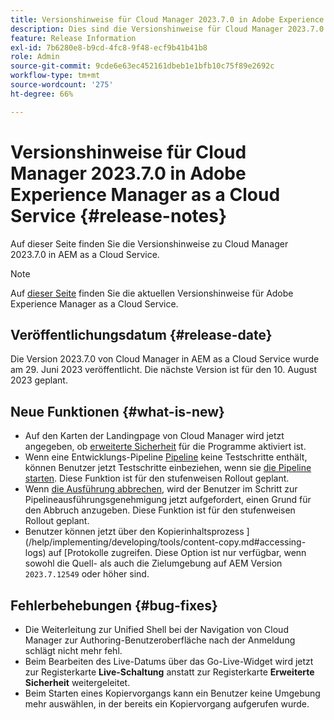 ```yaml
---
title: Versionshinweise für Cloud Manager 2023.7.0 in Adobe Experience Manager as a Cloud Service
description: Dies sind die Versionshinweise für Cloud Manager 2023.7.0 in AEM as a Cloud Service.
feature: Release Information
exl-id: 7b6280e8-b9cd-4fc8-9f48-ecf9b41b41b8
role: Admin
source-git-commit: 9cde6e63ec452161dbeb1e1bfb10c75f89e2692c
workflow-type: tm+mt
source-wordcount: '275'
ht-degree: 66%

---
```


# Versionshinweise für Cloud Manager 2023.7.0 in Adobe Experience Manager as a Cloud Service {#release-notes}

Auf dieser Seite finden Sie die Versionshinweise zu Cloud Manager 2023.7.0 in AEM as a Cloud Service.

>[!NOTE]
>
>Auf [dieser Seite](/help/release-notes/release-notes-cloud/release-notes-current.md) finden Sie die aktuellen Versionshinweise für Adobe Experience Manager as a Cloud Service.

## Veröffentlichungsdatum {#release-date}

Die Version 2023.7.0 von Cloud Manager in AEM as a Cloud Service wurde am 29. Juni 2023 veröffentlicht. Die nächste Version ist für den 10. August 2023 geplant.

## Neue Funktionen {#what-is-new}

* Auf den Karten der Landingpage von Cloud Manager wird jetzt angegeben, ob [erweiterte Sicherheit](/help/implementing/cloud-manager/getting-access-to-aem-in-cloud/creating-production-programs.md) für die Programme aktiviert ist.
* Wenn eine Entwicklungs-Pipeline [Pipeline](/help/implementing/cloud-manager/configuring-pipelines/introduction-ci-cd-pipelines.md) keine Testschritte enthält, können Benutzer jetzt Testschritte einbeziehen, wenn sie [die Pipeline starten](/help/implementing/cloud-manager/configuring-pipelines/managing-pipelines.md#running-pipelines). Diese Funktion ist für den stufenweisen Rollout geplant.
* Wenn [die Ausführung abbrechen](/help/implementing/cloud-manager/configuring-pipelines/managing-pipelines.md#view-details), wird der Benutzer im Schritt zur Pipelineausführungsgenehmigung jetzt aufgefordert, einen Grund für den Abbruch anzugeben. Diese Funktion ist für den stufenweisen Rollout geplant.
* Benutzer können jetzt über den Kopierinhaltsprozess ](/help/implementing/developing/tools/content-copy.md#accessing-logs) auf [Protokolle zugreifen. Diese Option ist nur verfügbar, wenn sowohl die Quell- als auch die Zielumgebung auf AEM Version `2023.7.12549` oder höher sind.

## Fehlerbehebungen {#bug-fixes}

* Die Weiterleitung zur Unified Shell bei der Navigation von Cloud Manager zur Authoring-Benutzeroberfläche nach der Anmeldung schlägt nicht mehr fehl.
* Beim Bearbeiten des Live-Datums über das Go-Live-Widget wird jetzt zur Registerkarte **Live-Schaltung** anstatt zur Registerkarte **Erweiterte Sicherheit** weitergeleitet.
* Beim Starten eines Kopiervorgangs kann ein Benutzer keine Umgebung mehr auswählen, in der bereits ein Kopiervorgang aufgerufen wurde.
